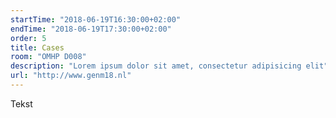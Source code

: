 ```yaml
---
startTime: "2018-06-19T16:30:00+02:00"
endTime: "2018-06-19T17:30:00+02:00"
order: 5
title: Cases
room: "OMHP D008"
description: "Lorem ipsum dolor sit amet, consectetur adipisicing elit"
url: "http://www.genm18.nl"
---
```

Tekst
